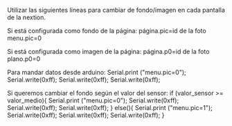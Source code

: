 Utilizar las siguientes líneas para cambiar de fondo/imagen en cada pantalla de la nextion.

Si está configurada como fondo de la página:
página.pic=id de la foto
menu.pic=0

Si está configurada como imagen de la página:
página.p0=id de la foto
plano.p0=0

Para mandar datos desde arduino:
Serial.print ("menu.pic=0");
Serial.write(0xff);
Serial.write(0xff);
Serial.write(0xff);

Si queremos cambiar el fondo según el valor del sensor:
if (valor_sensor >= valor_medio){
  Serial.print ("menu.pic=0");
  Serial.write(0xff);
  Serial.write(0xff);
  Serial.write(0xff);
}
else(){
  Serial.print ("menu.pic=1");
  Serial.write(0xff);
  Serial.write(0xff);
  Serial.write(0xff);
}
